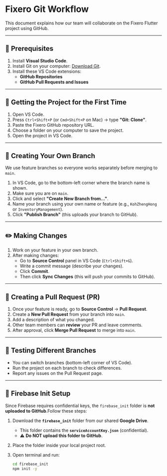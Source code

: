 # Fixero Git Workflow

This document explains how our team will collaborate on the Fixero Flutter project using GitHub.

---

## 🔧 Prerequisites

1. Install **Visual Studio Code**.
2. Install Git on your computer: [Download Git](https://git-scm.com/downloads).
3. Install these VS Code extensions:
   - **GitHub Repositories**
   - **GitHub Pull Requests and Issues**

---

## 📂 Getting the Project for the First Time

1. Open VS Code.
2. Press `Ctrl+Shift+P` (or `Cmd+Shift+P` on Mac) → type **"Git: Clone"**.
3. Paste the Fixero GitHub repository URL.
4. Choose a folder on your computer to save the project.
5. Open the project in VS Code.

---

## 🌱 Creating Your Own Branch

We use feature branches so everyone works separately before merging to `main`.

1. In VS Code, go to the bottom-left corner where the branch name is shown.
2. Make sure you are on `main`.
3. Click and select **"Create New Branch from..."**.
4. Name your branch using your own name or feature (e.g., `KohZhengHong` or `InventoryManagement`).
5. Click **"Publish Branch"** (this uploads your branch to GitHub).

---

## ✏️ Making Changes

1. Work on your feature in your own branch.
2. After making changes:
   - Go to **Source Control** panel in VS Code (`Ctrl+Shift+G`).
   - Write a commit message (describe your changes).
   - Click **Commit**.
   - Then click **Sync Changes** (this will push your commits to GitHub).

---

## 🔀 Creating a Pull Request (PR)

1. Once your feature is ready, go to **Source Control** → **Pull Request**.
2. Create a **New Pull Request** from your branch into `main`.
3. Add a description of what you changed.
4. Other team members can **review** your PR and leave comments.
5. After approval, click **Merge Pull Request** to merge into `main`.

---

## 👀 Testing Different Branches

- You can switch branches (bottom-left corner of VS Code).
- Run the project on each branch to check differences.
- Report any issues on the Pull Request page.

---

## 🔐 Firebase Init Setup

Since Firebase requires confidential keys, the `firebase_init` folder is **not uploaded to GitHub**.Follow these steps:

1. Download the **`firebase_init`** folder from our shared **Google Drive**.

   - This folder contains the **`serviceAccountKey.json`** (confidential).
   - ⚠️ **Do NOT upload this folder to GitHub**.
2. Place the folder inside your local project root.
3. Open terminal and run:

   ```bash
   cd firebase_init
   npm init -y
   ```
